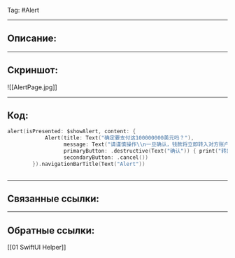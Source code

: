 Tag: #Alert 

---
## Описание:


---
## Скриншот:
![[AlertPage.jpg]]

---
## Код:

``` swift
alert(isPresented: $showAlert, content: {
            Alert(title: Text("确定要支付这100000000美元吗？"),
                  message: Text("请谨慎操作\\n一旦确认，钱款将立即转入对方账户"),
                  primaryButton: .destructive(Text("确认")) { print("转出中...") },
                  secondaryButton: .cancel())
        }).navigationBarTitle(Text("Alert"))
		
```

---


## Связанные ссылки:


---
## Обратные ссылки:
[[01 SwiftUI Helper]]